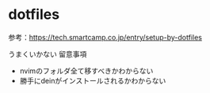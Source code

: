 # dotfiles
参考：https://tech.smartcamp.co.jp/entry/setup-by-dotfiles

うまくいかない
留意事項
- nvimのフォルダ全て移すべきかわからない
- 勝手にdeinがインストールされるかわからない
